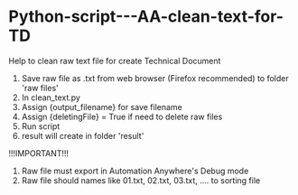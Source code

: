 # Python-script---AA-clean-text-for-TD
Help to clean raw text file for create Technical Document

1. Save raw file as .txt from web browser (Firefox recommended) to folder 'raw files' 
2. In clean_text.py 
3. Assign {output_filename} for save filename
4. Assign {deletingFile} = True if need to delete raw files
5. Run script
6. result will create in folder 'result'


!!!IMPORTANT!!!
1. Raw file must export in Automation Anywhere's Debug mode 
2. Raw file should names like 01.txt, 02.txt, 03.txt, .... to sorting file
